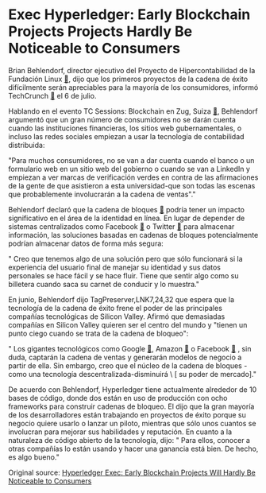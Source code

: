 # Exec Hyperledger: Early Blockchain Projects Projects Hardly Be Noticeable to Consumers

Brian Behlendorf, director ejecutivo del Proyecto de Hipercontabilidad de la Fundación Linux  [🔗](https://cointelegraph.com/tags/hyperledger), dijo que los primeros proyectos de la cadena de éxito difícilmente serán apreciables para la mayoría de los consumidores, informó TechCrunch  [🔗](https://techcrunch.com/2018/07/06/early-uses-of-blockchain-will-barely-be-visible/)  el 6 de julio.

Hablando en el evento TC Sessions: Blockchain en Zug, Suiza  [🔗](https://cointelegraph.com/tags/switzerland), Behlendorf argumentó que un gran número de consumidores no se darán cuenta cuando las instituciones financieras, los sitios web gubernamentales, o incluso las redes sociales empiezan a usar la tecnología de contabilidad distribuida:

"Para muchos consumidores, no se van a dar cuenta cuando el banco o un formulario web en un sitio web del gobierno o cuando se van a LinkedIn y empiezan a ver marcas de verificación verdes en contra de las afirmaciones de la gente de que asistieron a esta universidad-que son todas las escenas que probablemente involucrarán a la cadena de ventas"."

Behlendorf declaró que la cadena de bloques  [🔗](https://cointelegraph.com/tags/blockchain)  podría tener un impacto significativo en el área de la identidad en línea. En lugar de depender de sistemas centralizados como Facebook  [🔗](https://cointelegraph.com/tags/facebook)  o Twitter  [🔗](https://cointelegraph.com/tags/Twitter)  para almacenar información, las soluciones basadas en cadenas de bloques potencialmente podrían almacenar datos de forma más segura:

" Creo que tenemos algo de una solución pero que sólo funcionará si la experiencia del usuario final de manejar su identidad y sus datos personales se hace fácil y se hace fluir. Tiene que sentir algo como su billetera cuando saca su carnet de conducir y lo muestra."

En junio, Behlendorf dijo TagPreserver,LNK7,24,32 que espera que la tecnología de la cadena de éxito frene el poder de las principales compañías tecnológicas de Silicon Valley. Afirmó que demasiadas compañías en Silicon Valley quieren ser el centro del mundo y "tienen un punto ciego cuando se trata de la cadena de bloqueo":

" Los gigantes tecnológicos como Google  [🔗](https://cointelegraph.com/tags/google), Amazon  [🔗](https://cointelegraph.com/tags/amazon)  o Facebook  [🔗](https://cointelegraph.com/tags/facebook) , sin duda, captarán la cadena de ventas y generarán modelos de negocio a partir de ella. Sin embargo, creo que el núcleo de la cadena de bloques -como una tecnología descentralizada-disminuirá \ [ su poder de mercado]."

De acuerdo con Behlendorf, Hyperledger tiene actualmente alrededor de 10 bases de código, donde dos están en uso de producción con ocho frameworks para construir cadenas de bloqueo. El dijo que la gran mayoría de los desarrolladores están trabajando en proyectos de éxito porque su negocio quiere usarlo o lanzar un piloto, mientras que sólo unos cuantos se involucran para mejorar sus habilidades y reputación. En cuanto a la naturaleza de código abierto de la tecnología, dijo: " Para ellos, conocer a otras compañías lo están usando y hacer una ganancia está bien. De hecho, es algo bueno."

Original source: [Hyperledger Exec: Early Blockchain Projects Will Hardly Be Noticeable to Consumers](https://cointelegraph.com/news/hyperledger-exec-early-blockchain-projects-will-hardly-be-noticeable-to-consumers)